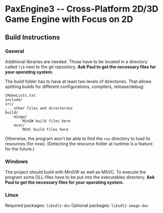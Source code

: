 # PaxEngine3 -- Cross-Platform 2D/3D Game Engine with Focus on 2D

## Build Instructions

### General
Additional libraries are needed. Those have to be located in a directory called `lib` next to the git repository.
**Ask Paul to get the necessary files for your operating system.**

The build folder has to have at least two levels of directories. That allows splitting builds for different configurations, compilers, release/debug:

    CMakeLists.txt
    include/
	src/
	... other files and directories
	build/
	    mingw/
		    MinGW build files here
	    msvc/
		    MSVC build files here
			
Otherwise, the program won't be able to find the `res` directory to load its resources (for now).
(Detecting the resource folder at runtime is a feature for the future.)

### Windows
The project should build with MinGW as well as MSVC. To execute the program some DLL-files have to be put into the executables directory.
**Ask Paul to get the necessary files for your operating system.**

### Linux
Required packages: `libsdl2-dev`
Optional packages: `libsdl2-image-dev`